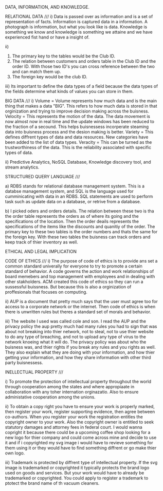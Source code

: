 DATA, INFORMATION, AND KNOWLEDGE. 

RELATIONAL DATA ///
i) Data is passed over as information and is a set of representation of facts.
Information is captured data in a information. A photograph is information, but what you look like is data. 
Knowledge is something we know and knowledge is something we attaine and we have experienced fist hand or have a insight of. 

ii) 
1) The primary key to the tables would be the Club ID.
2) The relation between customers and orders table in the Club ID and the order ID. With those two ID's you can cross reference between the two and can match them up. 
3) The foreign key would be the club ID.

iii) Its important to define the data types of a field because the data types of the fields determine what kinds of values you can store in them. 

BIG DATA ///
i) Volume = Volume represents how much data and is the main thing that makes a data "BIG". This refers to how much data is stored in that orginization and trying to improve decision making across the buisness. 
Velocity = This represents the motion of the data. The data movement is now almost now in real time and the update windows has been reduced to the fraction of a secound. This helps buisnessess incorperate steaming data into buisness process and the desion making is better. 
Variety = This defines diffrent types of data and data resources. New categories have been added to the list of data types. 
Veracity = This can be turned as the trustworthiness of the data. This is the reliability associated with specific types of data. 

ii) Predictive Analytics, NoSQL Database, Knowledge discovery tool, and stream analytics. 

STRUCTURED QUERY LANGUAGE ///

a) RDBS stands for relational database management system. This is a databse management system, and SQL is the language used for cumminicating with data in an RDBS. SQL statements are used to perform task such as update data on a database, or retrive from a database. 

b) I picked oders and orders details. The relation between these two is tha the order table represents the orders as of where its going and the specifications of the location. Then the order deails represents the specifications of the items like the discounts and quanitiy of the order. The primary key to these two tables is the order numbers and thats the same for the foreign key. With these two tables the buisness can track orders and keep track of thier inventory as well. 

ETHICAL AND LEGAL IMPLICATION 

CODE OF ETHICS ///
i) The purpose of code of ethics is to provide ans set a common standard univerally for everyone to try to promote a certain standard of behavior. A code governs the action and work relationships of board memebers and top management with employees and in dealing with other stakholders. ACM created this code of ethics so they can run a sussessful buissness. But because this is also a orginization of proffesionals that focuses on computing.

ii) AUP is a document that pretty much says that the user must agree too for access to a corporate network or the internet. Then code of ethics is when there is unwritten rules but theres a standard set of morals and behavior.

iii) The website I used was called cole and son. I read the AUP and the privacy policy the aup pretty much had many rules you had to sign that was about not breaking into thier network, not to steal, not to use thier website to do any type of breaching, and not to upload any type of virus to the network knoeing what it will do. The privacy policy was about who the buisness was, and thier rights if you break any rules and you rights as well. They also explain what they are doing with your information, and how thier getting your information, and how they share information with other third party buisnessess. 

INELLECTUAL PROPERTY ///

i) To promote the protection of intellectual property throughout the world through cooperation among the states and where appropiaate in collaboration with any toher internation orginazatio. Also to ensure administative cooperation among the unions. 

ii) To obtain a copy right you have to ensure your work is properly marked, then register your work, register supporting evidence, then agree between co-authors. When you register your work the registration entitles the copyright owner to your work. Also the copyright owner is entitled to seek statutory damages and attorney fees in federal court. I would wanna copright it because there could be a upcoming coffee shop looking for a new logo for thier company and could come across mine and decide to use it and if i copyrighted my svg image i would have to revieve something for them using it or they would have to find something diffrent or go make thier own logo.

iii) Trademark is protected by diffrent type of intellectual property. If the svg image is trademarked or copyrighted it typically protects the brand logo used on goods and services. But your work would have to already be trademarked or copyrighted. You could apply to register a trademark to ptotect the brand name of th vacuum cleaners. 
